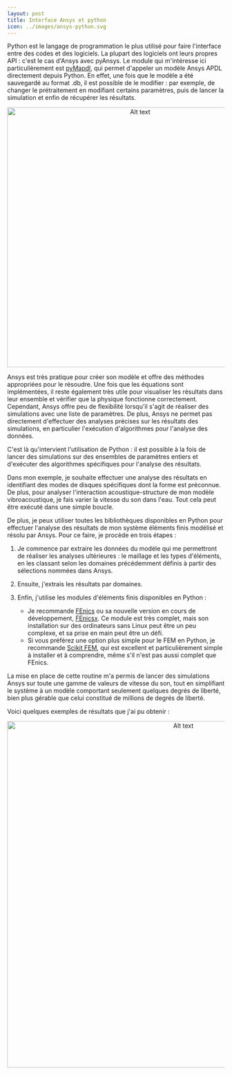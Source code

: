 ```yaml
---
layout: post
title: Interface Ansys et python
icon: ../images/ansys-python.svg
---
```

Python est le langage de programmation le plus utilisé pour faire l'interface entre des codes et des logiciels. La plupart des logiciels ont leurs propres API : c'est le cas d'Ansys avec pyAnsys. 
Le module qui m'intéresse ici particulièrement est [pyMapdl](https://mapdl.docs.pyansys.com/version/stable/), qui permet d'appeler un modèle Ansys APDL directement depuis Python. En effet, une fois que le modèle a été sauvegardé au format .db, il est possible de le modifier : par exemple, de changer le prétraitement en modifiant certains paramètres, puis de lancer la simulation et enfin de récupérer les résultats.

<p align="center">
  <img src="../../../images/Ansys-python-scheme.png" alt="Alt text" width="600"  />
</p>

 Ansys est très pratique pour créer son modèle et offre des méthodes appropriées pour le résoudre. Une fois que les équations sont implémentées, il reste également très utile pour visualiser les résultats dans leur ensemble et vérifier que la physique fonctionne correctement. Cependant, Ansys offre peu de flexibilité lorsqu'il s'agit de réaliser des simulations avec une liste de paramètres. De plus, Ansys ne permet pas directement d'effectuer des analyses précises sur les résultats des simulations, en particulier l'exécution d'algorithmes pour l'analyse des données.

C'est là qu'intervient l'utilisation de Python : il est possible à la fois de lancer des simulations sur des ensembles de paramètres entiers et d'exécuter des algorithmes spécifiques pour l'analyse des résultats.

Dans mon exemple, je souhaite effectuer une analyse des résultats en identifiant des modes de disques spécifiques dont la forme est préconnue. De plus, pour analyser l'interaction acoustique-structure de mon modèle vibroacoustique, je fais varier la vitesse du son dans l'eau. Tout cela peut être exécuté dans une simple boucle.

De plus, je peux utiliser toutes les bibliothèques disponibles en Python pour effectuer l'analyse des résultats de mon système éléments finis modélisé et résolu par Ansys. Pour ce faire, je procède en trois étapes :
1. Je commence par extraire les données du modèle qui me permettront de réaliser les analyses ultérieures : le maillage et les types d'éléments, en les classant selon les domaines précédemment définis à partir des sélections nommées dans Ansys.

2. Ensuite, j'extrais les résultats par domaines.

3. Enfin, j'utilise les modules d'éléments finis disponibles en Python :
    - Je recommande [FEnics](https://fenicsproject.org) ou sa nouvelle version en cours de développement, [FEnicsx](https://github.com/FEniCS/dolfinx). Ce module est très complet, mais son installation sur des ordinateurs sans Linux peut être un peu complexe, et sa prise en main peut être un défi.
    - Si vous préférez une option plus simple pour le FEM en Python, je recommande [Scikit FEM](https://github.com/kinnala/scikit-fem), qui est excellent et particulièrement simple à installer et à comprendre, même s'il n'est pas aussi complet que FEnics.

La mise en place de cette routine m'a permis de lancer des simulations Ansys sur toute une gamme de valeurs de vitesse du son, tout en simplifiant le système à un modèle comportant seulement quelques degrés de liberté, bien plus gérable que celui constitué de millions de degrés de liberté.

Voici quelques exemples de résultats que j'ai pu obtenir :

<p align="center">
  <img src="../../../images/Ansys-python-analysis.png" alt="Alt text" width="800"  />
</p>
